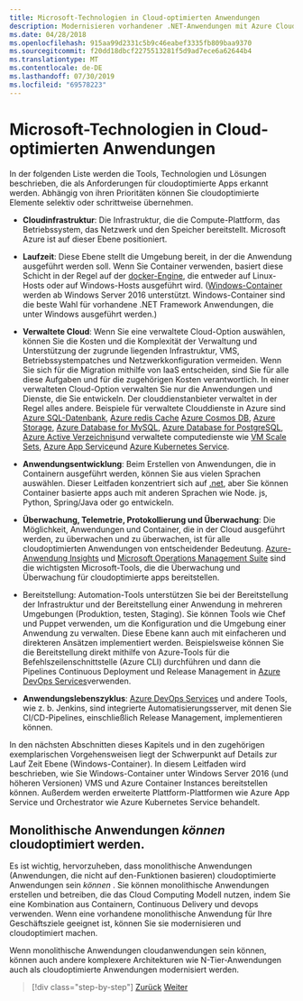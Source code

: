 ```yaml
---
title: Microsoft-Technologien in Cloud-optimierten Anwendungen
description: Modernisieren vorhandener .NET-Anwendungen mit Azure Cloud und Windows-Containern | Microsoft-Technologien in Cloud-optimierten Anwendungen
ms.date: 04/28/2018
ms.openlocfilehash: 915aa99d2331c5b9c46eabef3335fb809baa9370
ms.sourcegitcommit: f20dd18dbcf2275513281f5d9ad7ece6a62644b4
ms.translationtype: MT
ms.contentlocale: de-DE
ms.lasthandoff: 07/30/2019
ms.locfileid: "69578223"
---
```

# <a name="microsoft-technologies-in-cloud-optimized-applications"></a>Microsoft-Technologien in Cloud-optimierten Anwendungen

In der folgenden Liste werden die Tools, Technologien und Lösungen beschrieben, die als Anforderungen für cloudoptimierte Apps erkannt werden. Abhängig von ihren Prioritäten können Sie cloudoptimierte Elemente selektiv oder schrittweise übernehmen.

- **Cloudinfrastruktur**: Die Infrastruktur, die die Compute-Plattform, das Betriebssystem, das Netzwerk und den Speicher bereitstellt. Microsoft Azure ist auf dieser Ebene positioniert.

- **Laufzeit**: Diese Ebene stellt die Umgebung bereit, in der die Anwendung ausgeführt werden soll. Wenn Sie Container verwenden, basiert diese Schicht in der Regel auf der [docker-Engine](https://docs.docker.com/engine/), die entweder auf Linux-Hosts oder auf Windows-Hosts ausgeführt wird. ([Windows-Container](https://docs.microsoft.com/virtualization/windowscontainers/about/) werden ab Windows Server 2016 unterstützt. Windows-Container sind die beste Wahl für vorhandene .NET Framework Anwendungen, die unter Windows ausgeführt werden.)

- **Verwaltete Cloud**: Wenn Sie eine verwaltete Cloud-Option auswählen, können Sie die Kosten und die Komplexität der Verwaltung und Unterstützung der zugrunde liegenden Infrastruktur, VMS, Betriebssystempatches und Netzwerkkonfiguration vermeiden. Wenn Sie sich für die Migration mithilfe von IaaS entscheiden, sind Sie für alle diese Aufgaben und für die zugehörigen Kosten verantwortlich. In einer verwalteten Cloud-Option verwalten Sie nur die Anwendungen und Dienste, die Sie entwickeln. Der clouddienstanbieter verwaltet in der Regel alles andere. Beispiele für verwaltete Clouddienste in Azure sind [Azure SQL-Datenbank](https://azure.microsoft.com/services/sql-database), [Azure redis Cache](https://azure.microsoft.com/services/cache/) [Azure Cosmos DB](https://azure.microsoft.com/services/cosmos-db/), [Azure Storage](https://azure.microsoft.com/services/storage/), [Azure Database for MySQL](https://azure.microsoft.com/services/mysql/), [Azure Database for PostgreSQL](https://azure.microsoft.com/services/postgresql/), [Azure Active Verzeichnis](https://azure.microsoft.com/services/active-directory/)und verwaltete computedienste wie [VM Scale Sets](https://azure.microsoft.com/services/virtual-machine-scale-sets/), [Azure App Service](https://azure.microsoft.com/services/app-service/)und [Azure Kubernetes Service](https://azure.microsoft.com/services/container-service/).

- **Anwendungsentwicklung**: Beim Erstellen von Anwendungen, die in Containern ausgeführt werden, können Sie aus vielen Sprachen auswählen. Dieser Leitfaden konzentriert sich auf [.net](https://www.microsoft.com/net), aber Sie können Container basierte apps auch mit anderen Sprachen wie Node. js, Python, Spring/Java oder go entwickeln.

- **Überwachung, Telemetrie, Protokollierung und Überwachung**: Die Möglichkeit, Anwendungen und Container, die in der Cloud ausgeführt werden, zu überwachen und zu überwachen, ist für alle cloudoptimierten Anwendungen von entscheidender Bedeutung. [Azure-Anwendung Insights](https://azure.microsoft.com/services/application-insights/) und [Microsoft Operations Management Suite](https://www.microsoft.com/cloud-platform/operations-management-suite) sind die wichtigsten Microsoft-Tools, die die Überwachung und Überwachung für cloudoptimierte apps bereitstellen.

- Bereitstellung: Automation-Tools unterstützen Sie bei der Bereitstellung der Infrastruktur und der Bereitstellung einer Anwendung in mehreren Umgebungen (Produktion, testen, Staging). Sie können Tools wie Chef und Puppet verwenden, um die Konfiguration und die Umgebung einer Anwendung zu verwalten. Diese Ebene kann auch mit einfacheren und direkteren Ansätzen implementiert werden. Beispielsweise können Sie die Bereitstellung direkt mithilfe von Azure-Tools für die Befehlszeilenschnittstelle (Azure CLI) durchführen und dann die Pipelines Continuous Deployment und Release Management in [Azure DevOps Services](https://azure.microsoft.com/services/devops/)verwenden.

- **Anwendungslebenszyklus**: [Azure DevOps Services](https://azure.microsoft.com/services/devops/) und andere Tools, wie z. b. Jenkins, sind integrierte Automatisierungsserver, mit denen Sie CI/CD-Pipelines, einschließlich Release Management, implementieren können.

In den nächsten Abschnitten dieses Kapitels und in den zugehörigen exemplarischen Vorgehensweisen liegt der Schwerpunkt auf Details zur Lauf Zeit Ebene (Windows-Container). In diesem Leitfaden wird beschrieben, wie Sie Windows-Container unter Windows Server 2016 (und höheren Versionen) VMS und Azure Container Instances bereitstellen können. Außerdem werden erweiterte Plattform-Plattformen wie Azure App Service und Orchestrator wie Azure Kubernetes Service behandelt.

## <a name="monolithic-applications-can-be-cloud-optimized"></a>Monolithische Anwendungen *können* cloudoptimiert werden.

Es ist wichtig, hervorzuheben, dass monolithische Anwendungen (Anwendungen, die nicht auf den-Funktionen basieren) cloudoptimierte Anwendungen sein *können* . Sie können monolithische Anwendungen erstellen und betreiben, die das Cloud Computing Modell nutzen, indem Sie eine Kombination aus Containern, Continuous Delivery und devops verwenden. Wenn eine vorhandene monolithische Anwendung für Ihre Geschäftsziele geeignet ist, können Sie sie modernisieren und cloudoptimiert machen.

Wenn monolithische Anwendungen cloudanwendungen sein können, können auch andere komplexere Architekturen wie N-Tier-Anwendungen auch als cloudoptimierte Anwendungen modernisiert werden.

>[!div class="step-by-step"]
>[Zurück](reasons-to-modernize-existing-net-apps-to-cloud-optimized-applications.md)
>[Weiter](what-about-cloud-native-applications.md)
